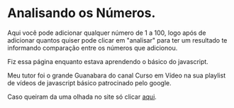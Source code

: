 # Analisando os Números.

Aqui você pode adicionar qualquer número de 1 a 100, logo após de adicionar quantos quiser pode clicar em "analisar" para ter um resultado te informando comparação entre os números que adicionou. 

Fiz essa página enquanto estava aprendendo o básico do javascript.

Meu tutor foi o grande Guanabara do canal Curso em Vídeo na sua playlist de vídeos de javascript básico patrocinado pelo google. 

Caso queiram da uma olhada no site só clicar [aqui](https://lnkd.in/gfeQRDUn).
